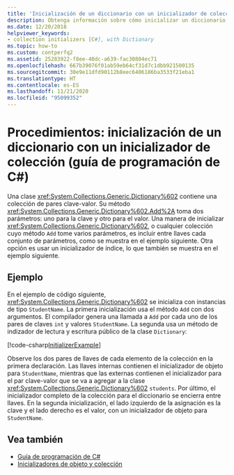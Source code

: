 ```yaml
---
title: 'Inicialización de un diccionario con un inicializador de colección: Guía de programación de C#'
description: Obtenga información sobre cómo inicializar un diccionario en C#, mediante el método Add o un inicializador de índice. En este ejemplo se muestran las dos opciones.
ms.date: 12/20/2018
helpviewer_keywords:
- collection initializers [C#], with Dictionary
ms.topic: how-to
ms.custom: contperfq2
ms.assetid: 25283922-f8ee-40dc-a639-fac30804ec71
ms.openlocfilehash: 667b39076f01ab59eb64cf31d7c1dbb921500135
ms.sourcegitcommit: 30e9e11dfd90112b8eec6406186ba3533f21eba1
ms.translationtype: HT
ms.contentlocale: es-ES
ms.lasthandoff: 11/21/2020
ms.locfileid: "95099352"
---
```

# <a name="how-to-initialize-a-dictionary-with-a-collection-initializer-c-programming-guide"></a>Procedimientos: inicialización de un diccionario con un inicializador de colección (guía de programación de C#)

Una clase <xref:System.Collections.Generic.Dictionary%602> contiene una colección de pares clave-valor. Su método <xref:System.Collections.Generic.Dictionary%602.Add%2A> toma dos parámetros: uno para la clave y otro para el valor. Una manera de inicializar <xref:System.Collections.Generic.Dictionary%602>, o cualquier colección cuyo método `Add` tome varios parámetros, es incluir entre llaves cada conjunto de parámetros, como se muestra en el ejemplo siguiente. Otra opción es usar un inicializador de índice, lo que también se muestra en el ejemplo siguiente.

## <a name="example"></a>Ejemplo

En el ejemplo de código siguiente, <xref:System.Collections.Generic.Dictionary%602> se inicializa con instancias de tipo `StudentName`.  La primera inicialización usa el método `Add` con dos argumentos. El compilador genera una llamada a `Add` por cada uno de los pares de claves `int` y valores `StudentName`. La segunda usa un método de indizador de lectura y escritura público de la clase `Dictionary`:

[!code-csharp[InitializerExample](../../../../samples/snippets/csharp/programming-guide/classes-and-structs/object-collection-initializers/HowToDictionaryInitializer.cs#HowToDictionaryInitializer)]  

Observe los dos pares de llaves de cada elemento de la colección en la primera declaración. Las llaves internas contienen el inicializador de objeto para `StudentName`, mientras que las externas contienen el inicializador para el par clave-valor que se va a agregar a la clase <xref:System.Collections.Generic.Dictionary%602> `students`. Por último, el inicializador completo de la colección para el diccionario se encierra entre llaves. En la segunda inicialización, el lado izquierdo de la asignación es la clave y el lado derecho es el valor, con un inicializador de objeto para `StudentName`.

## <a name="see-also"></a>Vea también

- [Guía de programación de C#](../index.md)
- [Inicializadores de objeto y colección](./object-and-collection-initializers.md)

